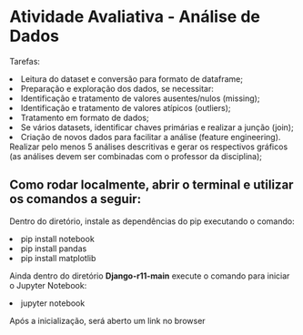 <h1>Atividade Avaliativa - Análise de Dados</h1>

<p>
Tarefas:
</p>

<li>Leitura do dataset e conversão para formato de dataframe;</li>
<li>Preparação e exploração dos dados, se necessitar:</li>
<li>Identificação e tratamento de valores ausentes/nulos (missing);</li>
<li>Identificação e tratamento de valores atípicos (outliers);</li>
<li>Tratamento em formato de dados;</li>
<li>Se vários datasets, identificar chaves primárias e realizar a junção (join);</li>
<li>Criação de novos dados para facilitar a análise (feature engineering).
Realizar pelo menos 5 análises descritivas e gerar os respectivos gráficos (as análises devem ser combinadas com o professor da disciplina);</li>

<h2>Como rodar localmente, abrir o terminal e utilizar os comandos a seguir:</h2>

<p>Dentro do diretório, instale as dependências do pip executando o comando:</p>

<li>pip install notebook</li>

<li>pip install pandas</li>

<li>pip install matplotlib</li>

<p>Ainda dentro do diretório <strong>Django-r11-main</strong> execute o comando para iniciar o Jupyter Notebook:</p>

<li>jupyter notebook</li>


Após a inicialização, será aberto um link no browser
